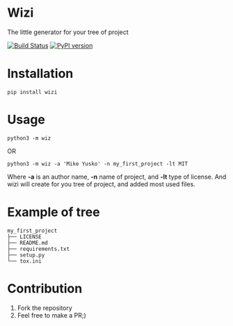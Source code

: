 # Wizi

The little generator for your tree of project

[![Build Status](https://travis-ci.org/MichaelYusko/wizi.svg?branch=master)](https://travis-ci.org/MichaelYusko/wizi) [![PyPI version](https://badge.fury.io/py/wizi.svg)](https://badge.fury.io/py/wizi)


Installation
=================================
```
pip install wizi
```



Usage
=====
```
python3 -m wiz

```
OR
```
python3 -m wiz -a 'Mike Yusko' -n my_first_project -lt MIT
```
Where **-a** is an author name, **-n** name of project, and **-lt** type of license.
And wizi will create for you tree of project, and added most used files.

Example of tree
===============
```
my_first_project
├── LICENSE
├── README.md
├── requirements.txt
├── setup.py
└── tox.ini
```

Contribution
=================================
1. Fork the repository
2. Feel free to make a PR;)